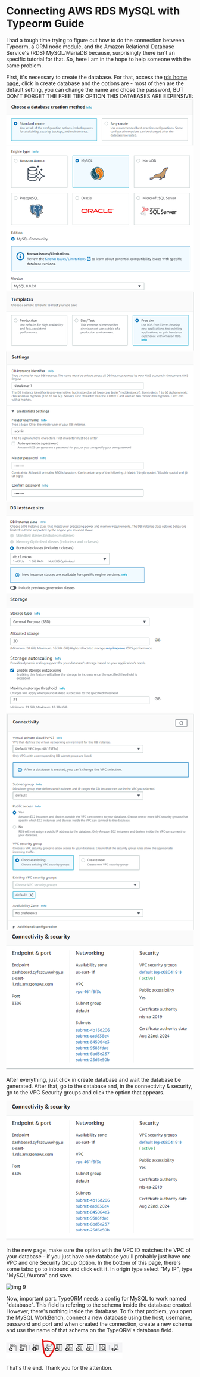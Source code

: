# Connecting AWS RDS MySQL with Typeorm Guide

I had a tough time trying to figure out how to do the connection between Typeorm, a ORM node module, and the Amazon Relational Database Service's (RDS) MySQL/MariaDB because, surprisingly there isn't an specific tutorial for that. So, here I am in the hope to help someone with the same problem.

First, it's necessary to create the database. For that, access the [rds home page](aws.amazon.com/rds/home), click in create database and the options are - most of then are the default setting, you can change the name and chose the password, BUT DON'T FORGET THE FREE TIER OPTION THIS DATABASES ARE EXPENSIVE:
![img 1](https://github.com/Erick-Oliveira-ET/Connecting-AWS-RDS-MySQL-with-Typeorm-Guide/blob/main/images/1.png)
![img 2](https://github.com/Erick-Oliveira-ET/Connecting-AWS-RDS-MySQL-with-Typeorm-Guide/blob/main/images/2.png)
![img 3](https://github.com/Erick-Oliveira-ET/Connecting-AWS-RDS-MySQL-with-Typeorm-Guide/blob/main/images/3.png)
![img 4](https://github.com/Erick-Oliveira-ET/Connecting-AWS-RDS-MySQL-with-Typeorm-Guide/blob/main/images/4.png)
![img 5](https://github.com/Erick-Oliveira-ET/Connecting-AWS-RDS-MySQL-with-Typeorm-Guide/blob/main/images/5.png)
![img 6](https://github.com/Erick-Oliveira-ET/Connecting-AWS-RDS-MySQL-with-Typeorm-Guide/blob/main/images/6.png)
![img 7](https://github.com/Erick-Oliveira-ET/Connecting-AWS-RDS-MySQL-with-Typeorm-Guide/blob/main/images/7.png)
![img 8](https://github.com/Erick-Oliveira-ET/Connecting-AWS-RDS-MySQL-with-Typeorm-Guide/blob/main/images/8.png)

After everything, just click in create database and wait the database be generated. After that, go to the database and, in the connectivity & security, go to the VPC Security groups and click the option that appears. 

![img 8](https://github.com/Erick-Oliveira-ET/Connecting-AWS-RDS-MySQL-with-Typeorm-Guide/blob/main/images/8.png)

In the new page, make sure the option with the VPC ID matches the VPC of your database - if you just have one database you'll probably just have one VPC and one Security Group Option. In the bottom of this page, there's some tabs: go to inbound and click edit it. In origin type select "My IP", type "MySQL/Aurora" and save.

![img 9](https://github.com/Erick-Oliveira-ET/Connecting-AWS-RDS-MySQL-with-Typeorm-Guide/blob/main/images/9.png)

Now, important part. TypeORM needs a config for MySQL to work named "database". This field is refering to the schema inside the database created. However, there's nothing inside the database. To fix that problem, you open the MySQL WorkBench, connect a new database using the host, username, password and port and when created the connection, create a new schema and use the name of that schema on the TypeORM's database field. 

![img 10](https://github.com/Erick-Oliveira-ET/Connecting-AWS-RDS-MySQL-with-Typeorm-Guide/blob/main/images/10.png)



That's the end. Thank you for the attention.
